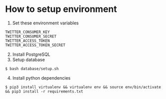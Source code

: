 # How to setup environment
1. Set these environment variables
```shell
TWITTER_CONSUMER_KEY
TWITTER_CONSUMER_SECRET
TWITTER_ACCESS_TOKEN
TWITTER_ACCESS_TOKEN_SECRET
```
2. Install PostgreSQL
3. Setup database
```shell
$ bash database/setup.sh
```
4. Install python dependencies
```shell
$ pip3 install virtualenv && virtualenv env && source env/bin/activate && pip3 install -r requirements.txt
```